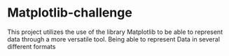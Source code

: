 # Matplotlib-challenge
This project utilizes the use of the library Matplotlib to be able to represent data through a more versatile tool. Being able to represent Data in several different formats 
